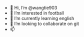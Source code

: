 - 👋 Hi, I’m @wangtie903
- 👀 I’m interested in football
- 🌱 I’m currently learning english
- 💞️ I’m looking to collaborate on git
- 📫 

<!---
wangtie903/wangtie903 is a ✨ special ✨ repository because its `README.md` (this file) appears on your GitHub profile.
You can click the Preview link to take a look at your changes.
--->

